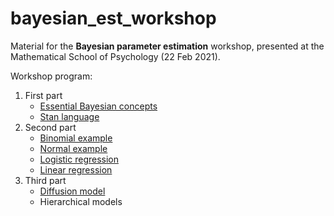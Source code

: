 # bayesian_est_workshop
Material for the **Bayesian parameter estimation** workshop, presented at the Mathematical School of Psychology (22 Feb 2021).

Workshop program:

1. First part
    - [Essential Bayesian concepts](https://github.com/laurafontanesi/bayesian_est_workshop/blob/main/notebooks/bayes_primer.ipynb)
    - [Stan language](https://github.com/laurafontanesi/bayesian_est_workshop/blob/main/notebooks/stan_primer.ipynb)
2. Second part
    - [Binomial example](https://github.com/laurafontanesi/bayesian_est_workshop/blob/main/notebooks/binomial.ipynb)
    - [Normal example](https://github.com/laurafontanesi/bayesian_est_workshop/blob/main/notebooks/normal.ipynb)
    - [Logistic regression](https://github.com/laurafontanesi/bayesian_est_workshop/blob/main/notebooks/linear_regression.ipynb)
    - [Linear regression](https://github.com/laurafontanesi/bayesian_est_workshop/blob/main/notebooks/logistic_regression.ipynb)
3. Third part
    - [Diffusion model](https://github.com/laurafontanesi/bayesian_est_workshop/blob/main/notebooks/diffusion_model.ipynb)
    - Hierarchical models
